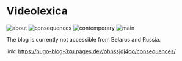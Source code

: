 # Videolexica
![about](https://github.com/Lozovskij/Videolexica/assets/56762093/5307b213-af24-449e-adbb-3d3e04694a47)
![consequences](https://github.com/Lozovskij/Videolexica/assets/56762093/41b0c519-a979-4863-86cf-d0decd4ad90e)
![contemporary](https://github.com/Lozovskij/Videolexica/assets/56762093/7370528d-dfd3-4efa-8ea3-18247fd4689b)
![main](https://github.com/Lozovskij/Videolexica/assets/56762093/63bea4fb-bf96-44c2-a438-111350bf55d6)

The blog is currently not accessible from Belarus and Russia.

link:
https://hugo-blog-3xu.pages.dev/ohhssjdj4oo/consequences/
